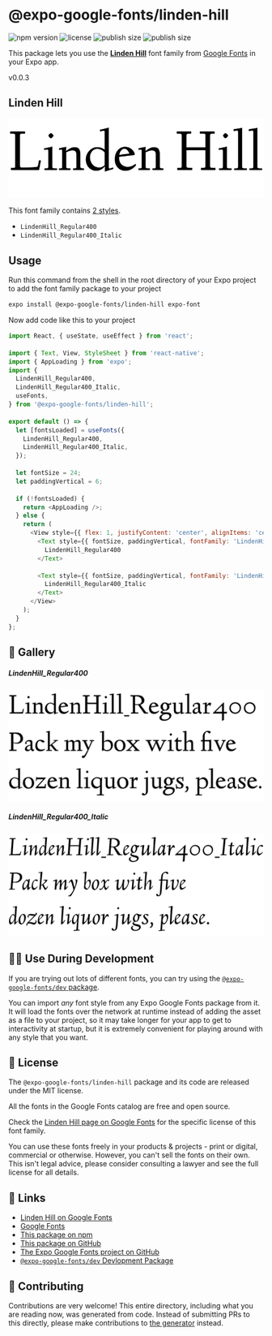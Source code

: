 # @expo-google-fonts/linden-hill

![npm version](https://flat.badgen.net/npm/v/@expo-google-fonts/linden-hill)
![license](https://flat.badgen.net/github/license/expo/google-fonts)
![publish size](https://flat.badgen.net/packagephobia/install/@expo-google-fonts/linden-hill)
![publish size](https://flat.badgen.net/packagephobia/publish/@expo-google-fonts/linden-hill)

This package lets you use the [**Linden Hill**](https://fonts.google.com/specimen/Linden+Hill) font family from [Google Fonts](https://fonts.google.com/) in your Expo app.

v0.0.3

## Linden Hill

![Linden Hill](./font-family.png)

This font family contains [2 styles](#-gallery).

- `LindenHill_Regular400`
- `LindenHill_Regular400_Italic`

## Usage

Run this command from the shell in the root directory of your Expo project to add the font family package to your project
```sh
expo install @expo-google-fonts/linden-hill expo-font
```

Now add code like this to your project
```js
import React, { useState, useEffect } from 'react';

import { Text, View, StyleSheet } from 'react-native';
import { AppLoading } from 'expo';
import {
  LindenHill_Regular400,
  LindenHill_Regular400_Italic,
  useFonts,
} from '@expo-google-fonts/linden-hill';

export default () => {
  let [fontsLoaded] = useFonts({
    LindenHill_Regular400,
    LindenHill_Regular400_Italic,
  });

  let fontSize = 24;
  let paddingVertical = 6;

  if (!fontsLoaded) {
    return <AppLoading />;
  } else {
    return (
      <View style={{ flex: 1, justifyContent: 'center', alignItems: 'center' }}>
        <Text style={{ fontSize, paddingVertical, fontFamily: 'LindenHill_Regular400' }}>
          LindenHill_Regular400
        </Text>

        <Text style={{ fontSize, paddingVertical, fontFamily: 'LindenHill_Regular400_Italic' }}>
          LindenHill_Regular400_Italic
        </Text>
      </View>
    );
  }
};

```

## 🔡 Gallery

##### LindenHill_Regular400
![LindenHill_Regular400](./f32a2438962995a6cced863561c2653cdbd06a951ca2497da2a9275d3fb83fcb.ttf.png)

##### LindenHill_Regular400_Italic
![LindenHill_Regular400_Italic](./312de55c585397a60a43de01015efb512a794ffb875c4edd86fcb2e8af39db39.ttf.png)


## 👩‍💻 Use During Development

If you are trying out lots of different fonts, you can try using the [`@expo-google-fonts/dev` package](https://github.com/expo/google-fonts/tree/master/font-packages/dev#readme).

You can import *any* font style from any Expo Google Fonts package from it. It will load the fonts
over the network at runtime instead of adding the asset as a file to your project, so it may take longer
for your app to get to interactivity at startup, but it is extremely convenient
for playing around with any style that you want.

## 📖 License

The `@expo-google-fonts/linden-hill` package and its code are released under the MIT license.

All the fonts in the Google Fonts catalog are free and open source.

Check the [Linden Hill page on Google Fonts](https://fonts.google.com/specimen/Linden+Hill) for the specific license of this font family.

You can use these fonts freely in your products & projects - print or digital, commercial or otherwise. However, you can't sell the fonts on their own. This isn't legal advice, please consider consulting a lawyer and see the full license for all details.

## 🔗 Links

- [Linden Hill on Google Fonts](https://fonts.google.com/specimen/Linden+Hill)
- [Google Fonts](https://fonts.google.com/)
- [This package on npm](https://www.npmjs.com/package/@expo-google-fonts/linden-hill)
- [This package on GitHub](https://github.com/expo/google-fonts/tree/master/font-packages/linden-hill)
- [The Expo Google Fonts project on GitHub](https://github.com/expo/google-fonts)
- [`@expo-google-fonts/dev` Devlopment Package](https://github.com/expo/google-fonts/tree/master/font-packages/dev)


## 🤝 Contributing

Contributions are very welcome! This entire directory, including what you are reading now, was generated from code. Instead of submitting PRs to this directly, please make contributions to [the generator](https://github.com/expo/google-fonts/tree/master/packages/generator) instead.
